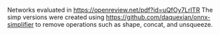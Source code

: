 Networks evaluated in https://openreview.net/pdf?id=uQfOy7LrlTR
The simp versions were created using https://github.com/daquexian/onnx-simplifier
to remove operations such as shape, concat, and unsqueeze.